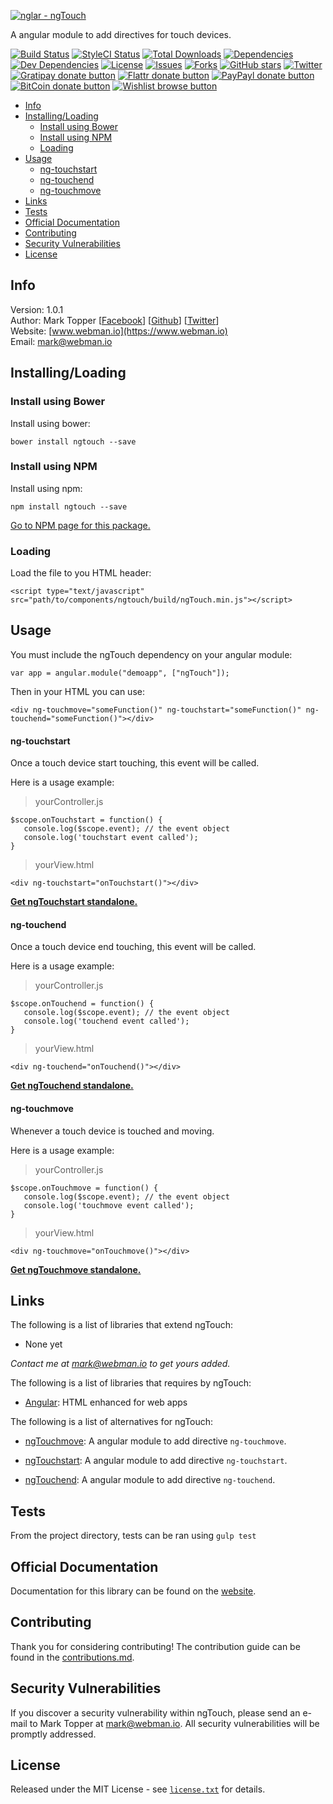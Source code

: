 [![nglar - ngTouch](http://static-content.webman.io/github.com/nglar/ngTouch.png)](https://www.webman.io/nglar/ngTouch)

A angular module to add directives for touch devices.

[![Build Status](https://travis-ci.org/nglar/ngTouch.svg?branch=master)](https://travis-ci.org/nglar/ngTouch)
[![StyleCI Status](https://styleci.io/repos/30239827/shield?style=flat)](https://styleci.io/repos/30239827)
[![Total Downloads](https://img.shields.io/github/downloads/nglar/ngTouch/latest/total.svg)](https://github.com/nglar/ngTouch)
[![Dependencies](https://img.shields.io/david/nglar/ngTouch.svg)](https://github.com/nglar/ngTouch)
[![Dev Dependencies](https://img.shields.io/david/dev/nglar/ngTouch.svg)](https://github.com/nglar/ngTouch)
[![License](https://img.shields.io/bower/l/ngtouch.svg)](https://github.com/nglar/ngTouch)
[![Issues](https://img.shields.io/github/issues/nglar/ngTouch.svg)](https://github.com/nglar/ngTouch/issues)
[![Forks](https://img.shields.io/github/forks/nglar/ngTouch.svg)](https://github.com/nglar/ngTouch/network)
[![GitHub stars](https://img.shields.io/github/stars/nglar/ngTouch.svg)](https://github.com/nglar/ngTouch/stargazers)
[![Twitter](https://img.shields.io/twitter/url/https/github.com/nglar/ngTouch.svg?style=social?style=flat)](https://twitter.com/intent/tweet?text=Check+out+this+awesome+Angular+module!+Adds+directives+for+touch+events+for+touch+devices.+%23angularjs+%23jsdev+https%3A%2F%2Fgithub.com%2Fnglar%2FngTouch)
[![Gratipay donate button](https://img.shields.io/gratipay/marktopper.svg)](https://www.gratipay.com/marktopper/ "Donate weekly to this project using Gratipay")
[![Flattr donate button](https://img.shields.io/badge/flattr-donate-yellow.svg)](http://flattr.com/profile/marktopper "Donate monthly to this project using Flattr")
[![PayPayl donate button](https://img.shields.io/badge/paypal-donate-yellow.svg)](https://www.paypal.com/cgi-bin/webscr?cmd=_s-xclick&hosted_button_id=LGMRSYNWLWBAU "Donate once-off to this project using Paypal")
[![BitCoin donate button](https://img.shields.io/badge/bitcoin-donate-yellow.svg)](https://www.coinbase.com/checkouts/c5a01e3bb552fbfa301b696371d8df48 "Donate once-off to this project using BitCoin")
[![Wishlist browse button](https://img.shields.io/badge/wishlist-donate-yellow.svg)](http://amzn.com/w/3CVLUT2YS911W "Buy an item on our wishlist for us")

* [Info](#info)
* [Installing/Loading](#installingloading)
    * [Install using Bower](#install-using-bower)
    * [Install using NPM](#install-using-npm)
    * [Loading](#loading)
* [Usage](#usage)
    * [ng-touchstart](#ng-touchstart)
    * [ng-touchend](#ng-touchend)
    * [ng-touchmove](#ng-touchmove)
* [Links](#links)
* [Tests](#tests)
* [Official Documentation](#official-documentation)
* [Contributing](#contributing)
* [Security Vulnerabilities](#security-vulnerabilities)
* [License](#license)

## Info

Version: 1.0.1    
Author: Mark Topper [[Facebook](https://facebook.com/marktopper)] [[Github](https://github.com/marktopper)] [[Twitter](https://twitter.com/webman.io)]    
Website: [www.webman.io](https://www.webman.io)    
Email: [mark@webman.io](mailto:mark@webman.io)

## Installing/Loading

### Install using Bower

Install using bower:
```
bower install ngtouch --save
```

### Install using NPM

Install using npm:
```
npm install ngtouch --save
```

[Go to NPM page for this package.](https://www.npmjs.com/package/ngtouch)

### Loading

Load the file to you HTML header:
```
<script type="text/javascript" src="path/to/components/ngtouch/build/ngTouch.min.js"></script>
```

## Usage

You must include the ngTouch dependency on your angular module:
````
var app = angular.module("demoapp", ["ngTouch"]);
````
Then in your HTML you can use:
````
<div ng-touchmove="someFunction()" ng-touchstart="someFunction()" ng-touchend="someFunction()"></div>
````

#### ng-touchstart

Once a touch device start touching, this event will be called.

Here is a usage example:

> yourController.js
```
$scope.onTouchstart = function() {
   console.log($scope.event); // the event object
   console.log('touchstart event called');
}
```

> yourView.html
```
<div ng-touchstart="onTouchstart()"></div>
```

[__Get ngTouchstart standalone.__](https://github.com/nglar/ngTouchstart)

#### ng-touchend

Once a touch device end touching, this event will be called.

Here is a usage example:

> yourController.js
```
$scope.onTouchend = function() {
   console.log($scope.event); // the event object
   console.log('touchend event called');
}
```

> yourView.html
```
<div ng-touchend="onTouchend()"></div>
```

[__Get ngTouchend standalone.__](https://github.com/nglar/ngTouchend)

#### ng-touchmove

Whenever a touch device is touched and moving.

Here is a usage example:

> yourController.js
```
$scope.onTouchmove = function() {
   console.log($scope.event); // the event object
   console.log('touchmove event called');
}
```

> yourView.html
```
<div ng-touchmove="onTouchmove()"></div>
```

[__Get ngTouchmove standalone.__](https://github.com/nglar/ngTouchmove)

## Links

The following is a list of libraries that extend ngTouch:

 * None yet

*Contact me at [mark@webman.io](mailto:mark@webman.io) to get yours added.*

The following is a list of libraries that requires by ngTouch:

 * [Angular](https://github.com/angular/angular.js):
HTML enhanced for web apps

The following is a list of alternatives for ngTouch:
* [ngTouchmove](https://github.com/nglar/ngTouchmove):
A angular module to add directive `ng-touchmove`.

* [ngTouchstart](https://github.com/nglar/ngTouchstart):
A angular module to add directive `ng-touchstart`.

* [ngTouchend](https://github.com/nglar/ngTouchend):
A angular module to add directive `ng-touchend`.

## Tests

From the project directory, tests can be ran using `gulp test`

## Official Documentation

Documentation for this library can be found on the [website](https://www.webman.io/nglar/ngtouch).

## Contributing

Thank you for considering contributing! The contribution guide can be found in the [contributions.md](https://github.com/nglar/ngTouch/blob/master/contributions.md).

## Security Vulnerabilities

If you discover a security vulnerability within ngTouch, please send an e-mail to Mark Topper at [mark@webman.io](mailto:mark@webman.io). All security vulnerabilities will be promptly addressed.

## License

Released under the MIT License - see [`license.txt`](https://github.com/nglar/ngTouch/blob/master/license) for details.
